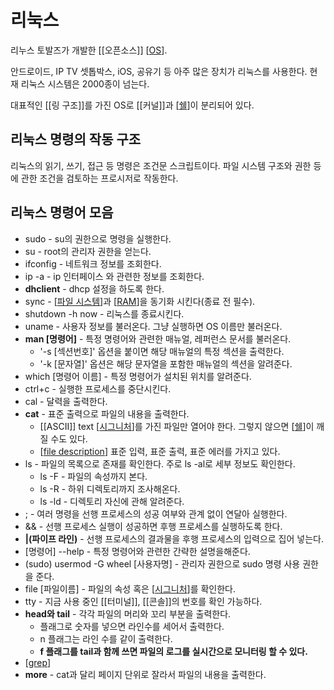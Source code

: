 # 리눅스

리누스 토발즈가 개발한 [[오픈소스]]  [[OS]]. 

안드로이드, IP TV 셋톱박스, iOS, 공유기 등 아주 많은 장치가 리눅스를 사용한다. 현재 리눅스 시스템은 2000종이 넘는다. 

대표적인 [[링 구조]]를 가진 OS로 [[커널]]과 [[쉘]]이 분리되어 있다. 


## 리눅스 명령의 작동 구조

리눅스의 읽기, 쓰기, 접근 등 명령은 조건문 스크립트이다. 파일 시스템 구조와 권한 등에 관한 조건을 검토하는 프로시저로 작동한다. 


## 리눅스 명령어 모음
- sudo - su의 권한으로 명령을 실행한다.
- su - root의 관리자 권한을 얻는다.
- ifconfig - 네트워크 정보를 조회한다. 
- ip -a - ip 인터페이스 와 관련한 정보를 조회한다. 
- **dhclient** - dhcp 설정을 하도록 한다. 
- sync - [[파일 시스템]]과 [[RAM]]을 동기화 시킨다(종료 전 필수).
- shutdown -h now - 리눅스를 종료시킨다. 
- uname - 사용자 정보를 불러온다. 그냥 실행하면 OS 이름만 불러온다. 
- **man [명령어]** - 특정 명령어와 관련한 매뉴얼, 레퍼런스 문서를 불러온다.
  - '-s [섹션번호]' 옵션을 붙이면 해당 매뉴얼의 특정 섹션을 출력한다. 
  - '-k [문자열]' 옵션은 해당 문자열을 포함한 매뉴얼의 섹션을 알려준다. 
- which [명령어 이름] - 특정 명령어가 설치된 위치를 알려준다. 
- ctrl+c - 실행한 프로세스를 중단시킨다. 
- cal - 달력을 출력한다.
- **cat** - 표준 출력으로 파일의 내용을 출력한다.
  - [[ASCII]] text [[시그니처]]를 가진 파일만 열어야 한다. 그렇지 않으면 [[쉘]]이 깨질 수도 있다.  
  - [[file description]]   표준 입력, 표준 출력, 표준 에러를 가지고 있다. 
- ls - 파일의 목록으로 존재를 확인한다. 주로 ls -al로 세부 정보도 확인한다.
  - ls -F - 파일의 속성까지 본다. 
  - ls -R - 하위 디렉토리까지 조사해온다. 
  - ls -ld - 디렉토리 자신에 관해 알려준다. 
- ; - 여러 명령을 선행 프로세스의 성공 여부와 관계 없이 연달아 실행한다. 
- && - 선행 프로세스 실행이 성공하면 후행 프로세스를 실행하도록 한다. 
- **|(파이프 라인)** - 선행 프로세스의 결과물을 후행 프로세스의 입력으로 집어 넣는다. 
- [명령어] --help - 특정 명령어와 관련한 간략한 설명을해준다.    
- (sudo) usermod -G wheel [사용자명] - 관리자 권한으로 sudo 명령 사용 권한을 준다. 
- file [파일이름] - 파일의 속성 혹은 [[시그니처]]를 확인한다. 
- tty - 지금 사용 중인 [[터미널]], [[콘솔]]의 번호를 확인 가능하다.
- **head와 tail** - 각각 파일의 머리와 꼬리 부분을 출력한다. 
  - 플래그로 숫자를 넣으면 라인수를 세어서 출력한다.
  - n 플래그는 라인 수를 같이 출력한다. 
  - **f 플래그를 tail과 함께 쓰면 파일의 로그를 실시간으로 모니터링 할 수 있다.**
- [[grep]]
- **more** - cat과 달리 페이지 단위로 잘라서 파일의 내용을 출력한다. 



[//begin]: # "Autogenerated link references for markdown compatibility"
[OS]: OS.md "OS"
[쉘]: 쉘.md "쉘"
[파일 시스템]: <파일 시스템.md> "파일 시스템"
[RAM]: RAM.md "RAM"
[시그니처]: 시그니처.md "시그니처"
[file description]: <file description.md> "file description"
[grep]: grep.md "grep"
[//end]: # "Autogenerated link references"